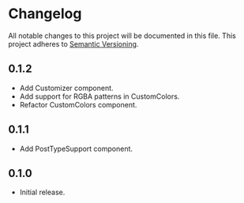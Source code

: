 # Changelog
All notable changes to this project will be documented in this file. This project adheres to [Semantic Versioning](http://semver.org/spec/v2.0.0.html).

## 0.1.2

* Add Customizer component.
* Add support for RGBA patterns in CustomColors.
* Refactor CustomColors component.

## 0.1.1

* Add PostTypeSupport component.

## 0.1.0

* Initial release.